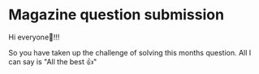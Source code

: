 # Magazine question submission
Hi everyone:wave:!!!

So you have taken up the challenge of solving this months question. All I can say is "All the best :+1:"





